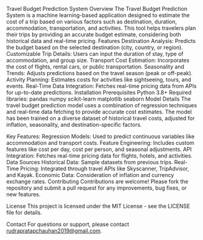 Travel Budget Prediction System
Overview
The Travel Budget Prediction System is a machine learning-based application designed to estimate the cost of a trip based on various factors such as destination, duration, accommodation, transportation, and activities. This tool helps travelers plan their trips by providing an accurate budget estimate, considering both historical data and real-time pricing.
Features
Destination Analysis: Predicts the budget based on the selected destination (city, country, or region).
Customizable Trip Details: Users can input the duration of stay, type of accommodation, and group size.
Transport Cost Estimation: Incorporates the cost of flights, rental cars, or public transportation.
Seasonality and Trends: Adjusts predictions based on the travel season (peak or off-peak).
Activity Planning: Estimates costs for activities like sightseeing, tours, and events.
Real-Time Data Integration: Fetches real-time pricing data from APIs for up-to-date predictions.
Installation
Prerequisites
Python 3.8+
Required libraries:
pandas
numpy
scikit-learn
matplotlib
seaborn
Model Details
The travel budget prediction model uses a combination of regression techniques and real-time data fetching to provide accurate cost estimates. The model has been trained on a diverse dataset of historical travel costs, adjusted for inflation, seasonality, and destination-specific factors.

Key Features:
Regression Models: Used to predict continuous variables like accommodation and transport costs.
Feature Engineering: Includes custom features like cost per day, cost per person, and seasonal adjustments.
API Integration: Fetches real-time pricing data for flights, hotels, and activities.
Data Sources
Historical Data: Sample datasets from previous trips.
Real-Time Pricing: Integrated through travel APIs like Skyscanner, TripAdvisor, and Kayak.
Economic Data: Consideration of inflation and currency exchange rates.
Contributing
Contributions are welcome! Please fork the repository and submit a pull request for any improvements, bug fixes, or new features.

License
This project is licensed under the MIT License - see the LICENSE file for details.

Contact
For questions or support, please contact rudrapratapchauhan2019@gmail.com.
